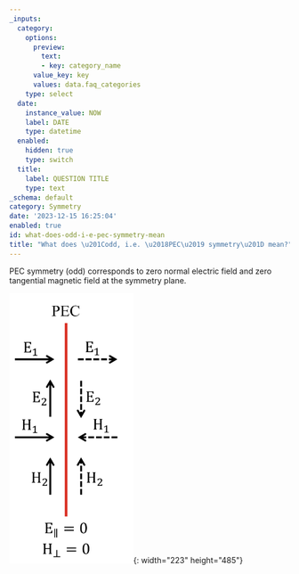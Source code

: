 ```yaml
---
_inputs:
  category:
    options:
      preview:
        text:
        - key: category_name
      value_key: key
      values: data.faq_categories
    type: select
  date:
    instance_value: NOW
    label: DATE
    type: datetime
  enabled:
    hidden: true
    type: switch
  title:
    label: QUESTION TITLE
    type: text
_schema: default
category: Symmetry
date: '2023-12-15 16:25:04'
enabled: true
id: what-does-odd-i-e-pec-symmetry-mean
title: "What does \u201Codd, i.e. \u2018PEC\u2019 symmetry\u201D mean?"
---
```


PEC symmetry (odd) corresponds to zero normal electric field and zero tangential magnetic field at the symmetry plane.

![](/assets/tidy3d/faqs/pec-1.png){: width="223" height="485"}